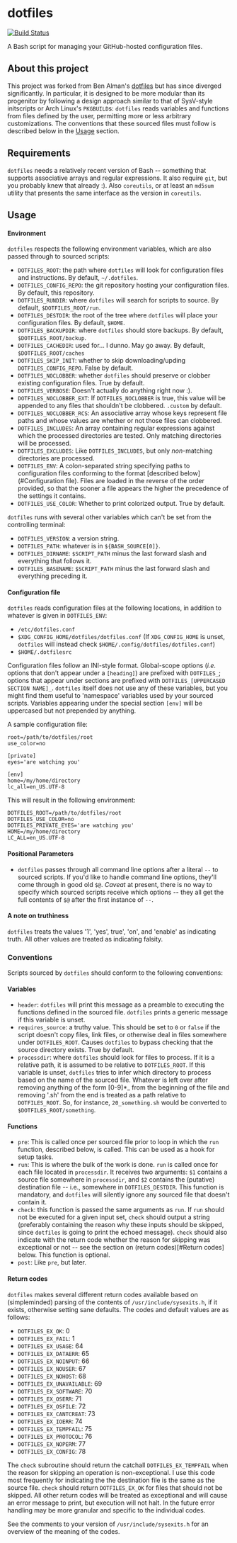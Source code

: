 dotfiles
========

[![Build Status](https://travis-ci.org/BaxterStockman/dotfiles.svg?branch=master)](https://travis-ci.org/BaxterStockman/dotfiles)

A Bash script for managing your GitHub-hosted configuration files.

About this project
------------------

This project was forked from Ben Alman's
[dotfiles](https://github.com/cowboy/dotfiles) but has since diverged
significantly.  In particular, it is designed to be more modular than its
progenitor by following a design approach similar to that of SysV-style
initscripts or Arch Linux's `PKGBUILD`s: `dotfiles` reads variables and
functions from files defined by the user, permitting more or less arbitrary
customizations.  The conventions that these sourced files must follow is
described below in the [Usage](#Usage) section.

Requirements
------------

`dotfiles` needs a relatively recent version of Bash -- something that supports
associative arrays and regular expressions.  It also require `git`, but you
probably knew that already :).  Also `coreutils`, or at least an `md5sum`
utility that presents the same interface as the version in `coreutils`.

Usage
-----

#### Environment

`dotfiles` respects the following environment variables, which are also passed
through to sourced scripts:

- `DOTFILES_ROOT`: the path where `dotfiles` will look for configuration files
  and instructions.  By default, `~/.dotfiles`.
- `DOTFILES_CONFIG_REPO`: the git repository hosting your configuration files.
  By default, this repository.
- `DOTFILES_RUNDIR`: where `dotfiles` will search for scripts to source.  By
  default, `$DOTFILES_ROOT/run`.
- `DOTFILES_DESTDIR`: the root of the tree where `dotfiles` will place your
  configuration files.  By default, `$HOME`.
- `DOTFILES_BACKUPDIR`: where `dotfiles` should store backups.  By default,
  `$DOTFILES_ROOT/backup`.
- `DOTFILES_CACHEDIR`: used for... I dunno.  May go away.  By default,
  `$DOTFILES_ROOT/caches`
- `DOTFILES_SKIP_INIT`: whether to skip downloading/upding
  `DOTFILES_CONFIG_REPO`.  False by default.
- `DOTFILES_NOCLOBBER`: whether `dotfiles` should preserve or clobber existing
  configuration files.  True by default.
- `DOTFILES_VERBOSE`: Doesn't actually do anything right now :).
- `DOTFILES_NOCLOBBER_EXT`: If `DOTFILES_NOCLOBBER` is true, this value will be
  appended to any files that shouldn't be clobbered.  `.custom` by default.
- `DOTFILES_NOCLOBBER_RCS`: An associative array whose keys represent file
  paths and whose values are whether or not those files can clobbered.
- `DOTFILES_INCLUDES`: An array containing regular expressions against which
  the processed directories are tested.  Only matching directories will be
  processed.
- `DOTFILES_EXCLUDES`: Like `DOTFILES_INCLUDES`, but only _non_-matching
  directories are processed.
- `DOTFILES_ENV`: A colon-separated string specifying paths to configuration
  files conforming to the format [described below](#Configuration file).  Files
  are loaded in the reverse of the order provided, so that the sooner a file
  appears the higher the precedence of the settings it contains.
- `DOTFILES_USE_COLOR`: Whether to print colorized output.  True by default.

`dotfiles` runs with several other variables which can't be set from the
controlling terminal:
- `DOTFILES_VERSION`: a version string.
- `DOTFILES_PATH`: whatever is in `${BASH_SOURCE[0]}`.
- `DOTFILES_DIRNAME`: `$SCRIPT_PATH` minus the last forward slash and
  everything that follows it.
- `DOTFILES_BASENAME`: `$SCRIPT_PATH` minus the last forward slash and
  everything preceding it.

#### Configuration file

`dotfiles` reads configuration files at the following locations, in addition to
whatever is given in `DOTFILES_ENV`:
- `/etc/dotfiles.conf`
- `$XDG_CONFIG_HOME/dotfiles/dotfiles.conf` (If `XDG_CONFIG_HOME` is unset,
  `dotfiles` will instead check `$HOME/.config/dotfiles/dotfiles.conf`)
- `$HOME/.dotfilesrc`

Configuration files follow an INI-style format.  Global-scope options (_i.e._
options that don't appear under a `[heading]`) are prefixed with `DOTFILES_`;
options that appear under sections are prefixed with `DOTFILES_[UPPERCASED
SECTION NAME]_`.  `dotfiles` itself does not use any of these variables, but
you might find them useful to 'namespace' variables used by your sourced
scripts.  Variables appearing under the special section `[env]` will be
uppercased but not prepended by anything.

A sample configuration file:

```
root=/path/to/dotfiles/root
use_color=no

[private]
eyes='are watching you'

[env]
home=/my/home/directory
lc_all=en_US.UTF-8
```

This will result in the following environment:

```
DOTFILES_ROOT=/path/to/dotfiles/root
DOTFILES_USE_COLOR=no
DOTFILES_PRIVATE_EYES='are watching you'
HOME=/my/home/directory
LC_ALL=en_US.UTF-8
```

#### Positional Parameters

- `dotfiles` passes through all command line options after a
  literal `--` to sourced scripts.  If you'd like to handle command line
  options, they'll come through in good old `$@`.  *Caveat* at present, there
  is no way to specify which sourced scripts receive which options -- they all
  get the full contents of `$@` after the first instance of `--`.

#### A note on truthiness

`dotfiles` treats the values '1', 'yes', true', 'on', and 'enable' as
indicating truth.  All other values are treated as indicating falsity.

### Conventions

Scripts sourced by `dotfiles` should conform to the following conventions:

#### Variables

- `header`: `dotfiles` will print this message as a preamble to executing the
  functions defined in the sourced file.  `dotfiles` prints a generic message
  if this variable is unset.
- `requires_source`: a truthy value.  This should be set to `0` or `false` if
  the script doesn't copy files, link files, or otherwise deal in files
  somewhere under `DOTFILES_ROOT`.  Causes `dotfiles` to bypass checking that
  the source directory exists.  True by default.
- `processdir`: where `dotfiles` should look for files to process.  If it is a
  relative path, it is assumed to be relative to `DOTFILES_ROOT`.  If this
  variable is unset, `dotfiles` tries to infer which directory to process based
  on the name of the sourced file.  Whatever is left over after removing
  anything of the form [0-9]\*\_ from the beginning of the file and removing
  '.sh' from the end is treated as a path relative to `DOTFILES_ROOT`.  So, for
  instance, `20_something.sh` would be converted to
  `$DOTFILES_ROOT/something`.

#### Functions

- `pre`: This is called once per sourced file prior to loop in which the `run`
  function, described below, is called.  This can be used as a hook for setup
  tasks.
- `run`: This is where the bulk of the work is done.  `run` is called once for
  each file located in `processdir`.  It receives two arguments: `$1` contains
  a source file somewhere in `processdir`, and `$2` contains the (putative)
  destination file -- i.e., somewhere in `DOTFILES_DESTDIR`.  This function is
  mandatory, and `dotfiles` will silently ignore any sourced file that doesn't
  contain it.
- `check`: this function is passed the same arguments as `run`.  If `run`
  should not be executed for a given input set, `check` should output a string
  (preferably containing the reason why these inputs should be skipped, since
  `dotfiles` is going to print the echoed message).  `check` should also
  indicate with the return code whether the reason for skipping was exceptional
  or not -- see the section on (return codes)[#Return codes] below.  This
  function is optional.
- `post`: Like `pre`, but later.

#### Return codes

`dotfiles` makes several different return codes available based on
(simpleminded) parsing of the contents of `/usr/include/sysexits.h`, if it
exists, otherwise setting sane defaults.  The codes and default values are as
follows:

- `DOTFILES_EX_OK`: 0
- `DOTFILES_EX_FAIL`: 1
- `DOTFILES_EX_USAGE`: 64
- `DOTFILES_EX_DATAERR`: 65
- `DOTFILES_EX_NOINPUT`: 66
- `DOTFILES_EX_NOUSER`: 67
- `DOTFILES_EX_NOHOST`: 68
- `DOTFILES_EX_UNAVAILABLE`: 69
- `DOTFILES_EX_SOFTWARE`: 70
- `DOTFILES_EX_OSERR`: 71
- `DOTFILES_EX_OSFILE`: 72
- `DOTFILES_EX_CANTCREAT`: 73
- `DOTFILES_EX_IOERR`: 74
- `DOTFILES_EX_TEMPFAIL`: 75
- `DOTFILES_EX_PROTOCOL`: 76
- `DOTFILES_EX_NOPERM`: 77
- `DOTFILES_EX_CONFIG`: 78

The `check` subroutine should return the catchall `DOTFILES_EX_TEMPFAIL` when
the reason for skipping an operation is non-exceptional.  I use this code most
frequently for indicating the the destination file is the same as the source
file.  `check` should return `DOTFILES_EX_OK` for files that should not be
skipped.  All other return codes will be treated as exceptional and will cause
an error message to print, but execution will not halt.  In the future error
handling may be more granular and specific to the individual codes.

See the comments to your version of `/usr/include/sysexits.h` for an overview
of the meaning of the codes.
